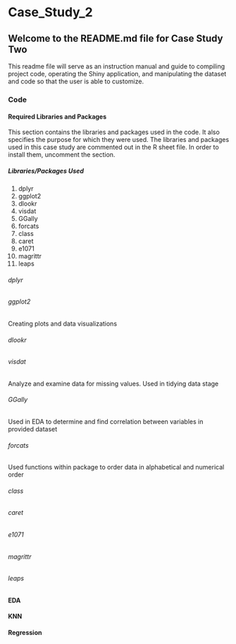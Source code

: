 # Case_Study_2

## Welcome to the README.md file for Case Study Two

This readme file will serve as an instruction manual and guide to compiling project code, operating the Shiny application, and manipulating the dataset and code so that the user is able to customize.

### Code
#### Required Libraries and Packages

This section contains the libraries and packages used in the code. It also specifies the purpose for which they were used. 
The libraries and packages used in this case study are commented out in the R sheet file. In order to install them, uncomment the section.

##### Libraries/Packages Used

1. dplyr
3. ggplot2
4. dlookr
5. visdat
6. GGally
7. forcats
8. class
9. caret
10. e1071
11. magrittr
12. leaps


###### dplyr

###### ggplot2
Creating plots and data visualizations

###### dlookr

###### visdat
Analyze and examine data for missing values. Used in tidying data stage

###### GGally
Used in EDA to determine and find correlation between variables in provided dataset

###### forcats
Used functions within package to order data in alphabetical and numerical order

###### class


###### caret


###### e1071


###### magrittr


###### leaps




  

#### EDA

#### KNN

#### Regression
